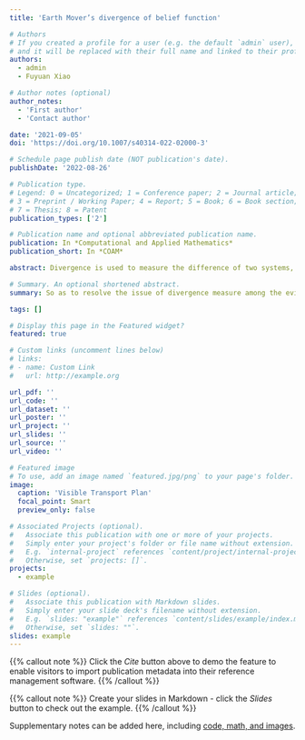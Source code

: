 ```yaml
---
title: 'Earth Mover’s divergence of belief function'

# Authors
# If you created a profile for a user (e.g. the default `admin` user), write the username (folder name) here
# and it will be replaced with their full name and linked to their profile.
authors:
  - admin
  - Fuyuan Xiao

# Author notes (optional)
author_notes:
  - 'First author'
  - 'Contact author'

date: '2021-09-05'
doi: 'https://doi.org/10.1007/s40314-022-02000-3'

# Schedule page publish date (NOT publication's date).
publishDate: '2022-08-26'

# Publication type.
# Legend: 0 = Uncategorized; 1 = Conference paper; 2 = Journal article;
# 3 = Preprint / Working Paper; 4 = Report; 5 = Book; 6 = Book section;
# 7 = Thesis; 8 = Patent
publication_types: ['2']

# Publication name and optional abbreviated publication name.
publication: In *Computational and Applied Mathematics*
publication_short: In *COAM*

abstract: Divergence is used to measure the difference of two systems, and it is widely applied in many fields. To solve this problem more efficiently, Dempster–Shafer evidence theory has been proposed, different from the traditional probability distribution, and because of its processing advantages of uncertainty, has been widely used in many aspects of reality. In this paper, a new method of belief divergence measure of mass functions is proposed, named as Earth Mover’s divergence of belief function, which is a generalization of Earth Mover’s distance (Wasserstein distance). Compared with other existing methods of divergence measuring, the EM divergence can show good performance in the presence of higher degrees of uncertainty and more conflicts. Numerical examples help have a better understanding of the Earth Mover’s divergence of belief function. Based on the new method of belief divergence measure, there is a combination model proposed to address the problem of data fusion. Application in target recognition is used to show the efficiency of the proposed method of divergence measure.

# Summary. An optional shortened abstract.
summary: So as to resolve the issue of divergence measure among the evidence from different sources, the contributions of this paper are that a new method of measuring the evidence divergence of BPAs is proposed, named as Earth Mover’s divergence of belief function. This divergence method is the generalization of Earth Mover’s distance(Wasserstein distance) Arjovsky et al. (2017) which can still provide a meaningful and smooth representation of the distance between two probability assignment in lower dimensional manifolds without overlaps. There is a signiﬁcant difference between EM divergence and EMD because it has been improved on the basis of EMD to be more suitable for the evidence measuring. EMD is independent of the order of the elements in the probability distributions and EM divergence require that the focal elements of two BPAs must corresponding to each other. Moreover, compared with other existing methods of divergence measuring, the EM divergence can show good performance in the presence of higher degrees of uncertainty and more conﬂicts. The example application of target recognition which is on the basis of data fusion has illustrated that the proposed divergence can get the highest reliability to the correct target.

tags: []

# Display this page in the Featured widget?
featured: true

# Custom links (uncomment lines below)
# links:
# - name: Custom Link
#   url: http://example.org

url_pdf: ''
url_code: ''
url_dataset: ''
url_poster: ''
url_project: ''
url_slides: ''
url_source: ''
url_video: ''

# Featured image
# To use, add an image named `featured.jpg/png` to your page's folder.
image:
  caption: 'Visible Transport Plan'
  focal_point: Smart
  preview_only: false

# Associated Projects (optional).
#   Associate this publication with one or more of your projects.
#   Simply enter your project's folder or file name without extension.
#   E.g. `internal-project` references `content/project/internal-project/index.md`.
#   Otherwise, set `projects: []`.
projects:
  - example

# Slides (optional).
#   Associate this publication with Markdown slides.
#   Simply enter your slide deck's filename without extension.
#   E.g. `slides: "example"` references `content/slides/example/index.md`.
#   Otherwise, set `slides: ""`.
slides: example
---
```


{{% callout note %}}
Click the _Cite_ button above to demo the feature to enable visitors to import publication metadata into their reference management software.
{{% /callout %}}

{{% callout note %}}
Create your slides in Markdown - click the _Slides_ button to check out the example.
{{% /callout %}}

Supplementary notes can be added here, including [code, math, and images](https://wowchemy.com/docs/writing-markdown-latex/).
